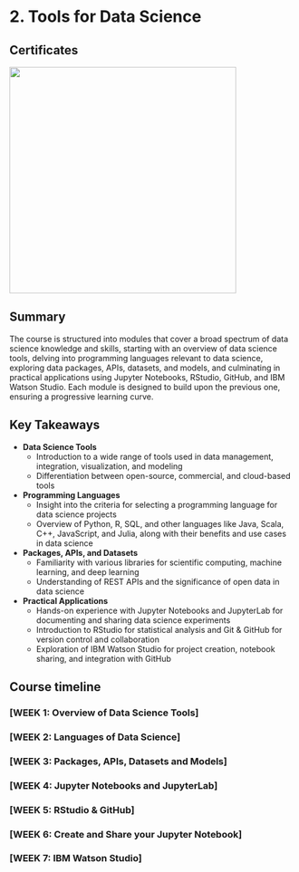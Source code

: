 # 2. Tools for Data Science

## Certificates 
<p aligh="middle">
  <a href="https://www.coursera.org/account/accomplishments/verify/5L98XA7LS4VT"><img src="https://github.com/imjustha/IBM_DataScienceProfessional_Certificate/assets/76855473/e64ed989-5bce-4b06-b0f3-0c3fdb1bf2f2" height="400"></a>


## Summary
The course is structured into modules that cover a broad spectrum of data science knowledge and skills, starting with an overview of data science tools, delving into programming languages relevant to data science, exploring data packages, APIs, datasets, and models, and culminating in practical applications using Jupyter Notebooks, RStudio, GitHub, and IBM Watson Studio. Each module is designed to build upon the previous one, ensuring a progressive learning curve.

## Key Takeaways
- **Data Science Tools**
  - Introduction to a wide range of tools used in data management, integration, visualization, and modeling
  - Differentiation between open-source, commercial, and cloud-based tools
- **Programming Languages**
  - Insight into the criteria for selecting a programming language for data science projects
  - Overview of Python, R, SQL, and other languages like Java, Scala, C++, JavaScript, and Julia, along with their benefits and use cases in data science
- **Packages, APIs, and Datasets**
  - Familiarity with various libraries for scientific computing, machine learning, and deep learning
  - Understanding of REST APIs and the significance of open data in data science
- **Practical Applications**
  - Hands-on experience with Jupyter Notebooks and JupyterLab for documenting and sharing data science experiments
  - Introduction to RStudio for statistical analysis and Git & GitHub for version control and collaboration
  - Exploration of IBM Watson Studio for project creation, notebook sharing, and integration with GitHub


## Course timeline

### [WEEK 1: Overview of Data Science Tools]
### [WEEK 2: Languages of Data Science]
### [WEEK 3: Packages, APIs, Datasets and Models]
### [WEEK 4: Jupyter Notebooks and JupyterLab]
### [WEEK 5: RStudio & GitHub]
### [WEEK 6: Create and Share your Jupyter Notebook]
### [WEEK 7: IBM Watson Studio]



